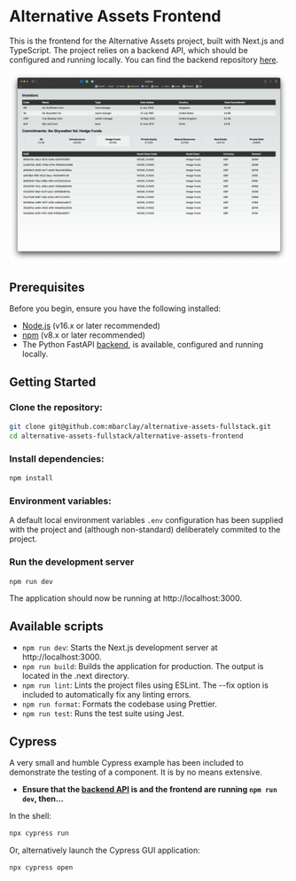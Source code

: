 # Alternative Assets Frontend

This is the frontend for the Alternative Assets project, built with Next.js and TypeScript. The project relies on a backend API, which should be configured and running locally. You can find the backend repository [here](https://github.com/mbarclay/alternative-assets-fullstack/tree/main/alternative-assets-backend).

![alternative-assets-frontend.png](alternative-assets-frontend.png)

## Prerequisites

Before you begin, ensure you have the following installed:

- [Node.js](https://nodejs.org/) (v16.x or later recommended)
- [npm](https://www.npmjs.com/) (v8.x or later recommended)
- The Python FastAPI [backend](https://github.com/mbarclay/alternative-assets-fullstack/tree/main/alternative-assets-backend), is available, configured and running locally.

## Getting Started

### Clone the repository:

```bash
git clone git@github.com:mbarclay/alternative-assets-fullstack.git
cd alternative-assets-fullstack/alternative-assets-frontend
```

### Install dependencies:

```bash
npm install
```

### Environment variables:

A default local environment variables `.env` configuration has been supplied with the project and (although non-standard) deliberately commited to the project.

### Run the development server

```bash
npm run dev
```

The application should now be running at http://localhost:3000.

## Available scripts

- `npm run dev`: Starts the Next.js development server at http://localhost:3000.
- `npm run build`: Builds the application for production. The output is located in the .next directory.
- `npm run lint`: Lints the project files using ESLint. The --fix option is included to automatically fix any linting errors.
- `npm run format`: Formats the codebase using Prettier.
- `npm run test`: Runs the test suite using Jest.

## Cypress

A very small and humble Cypress example has been included to demonstrate the testing of a component. It is by no means extensive.

- **Ensure that the [backend API](https://github.com/mbarclay/alternative-assets-fullstack/blob/main/alternative-assets-backend/README.md) is and the frontend are running `npm run dev`, then...**

In the shell:

```bash
npx cypress run
```

Or, alternatively launch the Cypress GUI application:

```bash
npx cypress open
```
